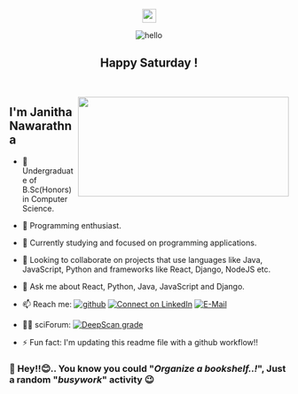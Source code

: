 <p align="center">
<img src="https://media.giphy.com/media/hvRJCLFzcasrR4ia7z/giphy.gif" width="25px">
</p>

<!--
**s16417/s16417** is a ✨ _special_ ✨ repository because its `README.md` (this file) appears on your GitHub profile. -->
<!-- ![ezgif com-gif-maker](https://user-images.githubusercontent.com/64242868/156897817-0594c9f1-9abd-492d-938f-923998413a47.gif) -->
<p align="center">
  <img alt="hello" src="https://user-images.githubusercontent.com/64242868/156897817-0594c9f1-9abd-492d-938f-923998413a47.gif" alt="Material Bread logo">
</p>

<h2 align="center">Happy Saturday !</h2>

<br />

<a href="#"><img align="right" src="https://github-readme-stats-janithahn.vercel.app/api?username=janithahn&show_icons=true&count_private=true&theme=dark&hide_border=true&hide=issues&include_all_commits=true" width="380 " height="180" /></a>

## I'm Janitha Nawarathna

- 🔭 Undergraduate of B.Sc(Honors) in Computer Science.
- 🧥 Programming enthusiast.
- 🌱 Currently studying and focused on programming applications.
- 👯 Looking to collaborate on projects that use languages like Java, JavaScript, Python and frameworks like React, Django, NodeJS etc.
- 💬 Ask me about React, Python, Java, JavaScript and Django.
- 📫 Reach me: [![github](https://img.shields.io/badge/--github?label=Github&logo=Github&style=social)](https://github.com/s16417) [![Connect on LinkedIn](https://img.shields.io/badge/--linkedin?label=LinkedIn&logo=LinkedIn&style=social)](www.linkedin.com/in/janitha-nawarathna-b98b43103) [![E-Mail](https://img.shields.io/badge/--email?label=E-mail&logo=Gmail&style=social)](mailto:janithahn@gmail.com)

- 👨‍💻 sciForum: [![DeepScan grade](https://deepscan.io/api/teams/12154/projects/15126/branches/298648/badge/grade.svg?token=a1fa0980263b30233c0ddf1e9c3ed778290db2ee)](https://deepscan.io/dashboard#view=project&tid=12154&pid=15126&bid=298648)

- ⚡ Fun fact: I'm updating this readme file with a github workflow!!

### 🎈 Hey!!😊.. You know you could "<i>Organize a bookshelf..!</i>", Just a random "<i>busywork</i>" activity 😉

